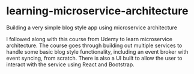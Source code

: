 # learning-microservice-architecture
Building a very simple blog style app using microservice architecture

I followed along with this course from Udemy to learn microservice architecture. The course goes through building out multiple services to handle some basic blog style functionality, including an event broker with event syncing, from scratch. There is also a UI built to allow the user to interact with the service using React and Bootstrap.
